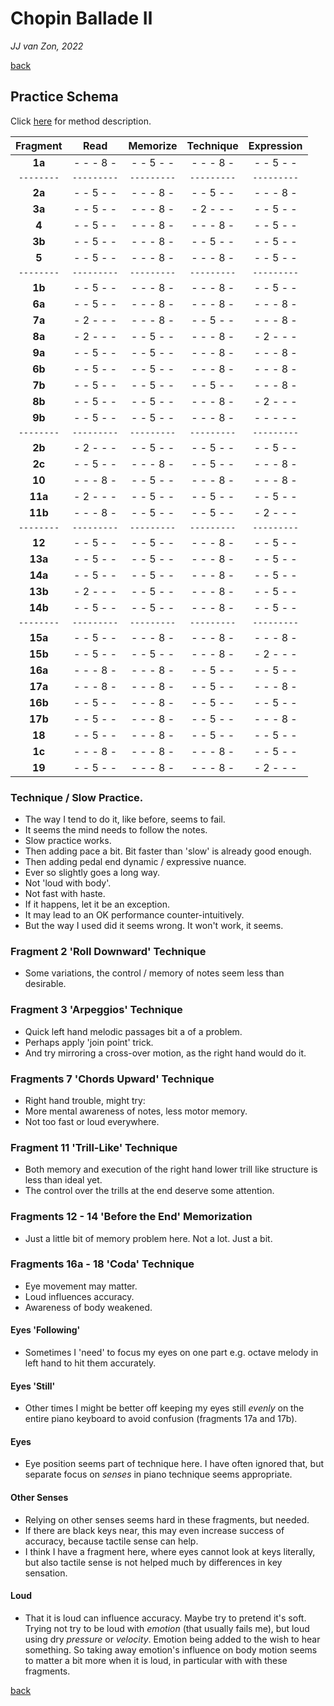 Chopin Ballade Ⅱ
================

*JJ van Zon, 2022*

[back](./)

Practice Schema
---------------

Click [here](https://jjvanzon.github.io/Piano-Playing-Docs/methods/practice-schema.html) for method description.

| Fragment |   Read    | Memorize  | Technique |Expression |
|:--------:|:---------:|:---------:|:---------:|:---------:|
| __1a__   | - - - 8 - | - - 5 - - | - - - 8 - | - - 5 - - |
|`--------`|`---------`|`---------`|`---------`|`---------`|
| __2a__   | - - 5 - - | - - - 8 - | - - 5 - - | - - - 8 - |
| __3a__   | - - 5 - - | - - - 8 - | - 2 - - - | - - 5 - - |
| __4__    | - - 5 - - | - - - 8 - | - - - 8 - | - - 5 - - |
| __3b__   | - - 5 - - | - - - 8 - | - - 5 - - | - - 5 - - |
| __5__    | - - 5 - - | - - - 8 - | - - - 8 - | - - 5 - - |
|`--------`|`---------`|`---------`|`---------`|`---------`|
| __1b__   | - - 5 - - | - - - 8 - | - - - 8 - | - - 5 - - |
| __6a__   | - - 5 - - | - - - 8 - | - - - 8 - | - - - 8 - |
| __7a__   | - 2 - - - | - - - 8 - | - - 5 - - | - - - 8 - |
| __8a__   | - 2 - - - | - - 5 - - | - - - 8 - | - 2 - - - |
| __9a__   | - - 5 - - | - - 5 - - | - - - 8 - | - - - 8 - |
| __6b__   | - - 5 - - | - - 5 - - | - - - 8 - | - - - 8 - |
| __7b__   | - - 5 - - | - - 5 - - | - - 5 - - | - - - 8 - |
| __8b__   | - - 5 - - | - - 5 - - | - - - 8 - | - 2 - - - |
| __9b__   | - - 5 - - | - - 5 - - | - - - 8 - | - - - - - |
|`--------`|`---------`|`---------`|`---------`|`---------`|
| __2b__   | - 2 - - - | - - 5 - - | - - 5 - - | - - 5 - - |
| __2c__   | - - 5 - - | - - - 8 - | - - 5 - - | - - - 8 - |
| __10__   | - - - 8 - | - - 5 - - | - - - 8 - | - - - 8 - |
| __11a__  | - 2 - - - | - - 5 - - | - - 5 - - | - - 5 - - |
| __11b__  | - - - 8 - | - - 5 - - | - - 5 - - | - 2 - - - |
|`--------`|`---------`|`---------`|`---------`|`---------`|
| __12__   | - - 5 - - | - - 5 - - | - - - 8 - | - - 5 - - |
| __13a__  | - - 5 - - | - - 5 - - | - - - 8 - | - - 5 - - |
| __14a__  | - - 5 - - | - - 5 - - | - - - 8 - | - - 5 - - |
| __13b__  | - 2 - - - | - - 5 - - | - - - 8 - | - - 5 - - |
| __14b__  | - - 5 - - | - - 5 - - | - - - 8 - | - - 5 - - |
|`--------`|`---------`|`---------`|`---------`|`---------`|
| __15a__  | - - 5 - - | - - - 8 - | - - - 8 - | - - - 8 - |
| __15b__  | - - 5 - - | - - 5 - - | - - - 8 - | - 2 - - - |
| __16a__  | - - - 8 - | - - - 8 - | - - 5 - - | - - 5 - - |
| __17a__  | - - - 8 - | - - - 8 - | - - 5 - - | - - - 8 - |
| __16b__  | - - 5 - - | - - - 8 - | - - 5 - - | - - 5 - - |
| __17b__  | - - 5 - - | - - - 8 - | - - 5 - - | - - - 8 - |
| __18__   | - - 5 - - | - - - 8 - | - - 5 - - | - - 5 - - |
| __1c__   | - - - 8 - | - - - 8 - | - - - 8 - | - - 5 - - |
| __19__   | - - 5 - - | - - - 8 - | - - - 8 - | - 2 - - - |

### Technique / Slow Practice.

- The way I tend to do it, like before, seems to fail.
- It seems the mind needs to follow the notes.
- Slow practice works.
- Then adding pace a bit. Bit faster than 'slow' is already good enough.
- Then adding pedal end dynamic / expressive nuance.
- Ever so slightly goes a long way.
- Not 'loud with body'.
- Not fast with haste.
- If it happens, let it be an exception.
- It may lead to an OK performance counter-intuitively.
- But the way I used did it seems wrong. It won't work, it seems.

### Fragment 2 'Roll Downward' Technique

- Some variations, the control / memory of notes seem less than desirable.

### Fragment 3 'Arpeggios' Technique

- Quick left hand melodic passages bit a of a problem.  
- Perhaps apply 'join point' trick.  
- And try mirroring a cross-over motion, as the right hand would do it.

### Fragments 7 'Chords Upward' Technique

- Right hand trouble, might try:
- More mental awareness of notes, less motor memory.
- Not too fast or loud everywhere.

### Fragment 11 'Trill-Like' Technique

- Both memory and execution of the right hand lower trill like structure is less than ideal yet.
- The control over the trills at the end deserve some attention.

### Fragments 12 - 14 'Before the End' Memorization

- Just a little bit of memory problem here. Not a lot. Just a bit.

### Fragments 16a - 18 'Coda' Technique

- Eye movement may matter.
- Loud influences accuracy.
- Awareness of body weakened.  

#### Eyes 'Following'

- Sometimes I 'need' to focus my eyes on one part e.g. octave melody in left hand to hit them accurately.

#### Eyes 'Still'

- Other times I might be better off keeping my eyes still *evenly* on the entire piano keyboard to avoid confusion (fragments 17a and 17b).

#### Eyes

- Eye position seems part of technique here. I have often ignored that, but separate focus on *senses* in piano technique seems appropriate.

#### Other Senses

- Relying on other senses seems hard in these fragments, but needed.  
- If there are black keys near, this may even increase success of accuracy, because tactile sense can help.  
- I think I have a fragment here, where eyes cannot look at keys literally, but also tactile sense is not helped much by differences in key sensation.

#### Loud

- That it is loud can influence accuracy. Maybe try to pretend it's soft. Trying not try to be loud with *emotion* (that usually fails me), but loud using dry *pressure* or *velocity*. Emotion being added to the wish to hear something. So taking away emotion's influence on body motion seems to matter a bit more when it is loud, in particular with with these fragments.

[back](./)